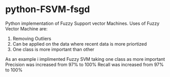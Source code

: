 

# python-FSVM-fsgd
Python implementation of Fuzzy Support vector Machines.
Uses of Fuzzy Vector Machine are:
1. Removing Outliers
2. Can be applied on the data where recent data is more priortized
3. One class is more important than other

As an example i implimented Fuzzy SVM taking one class as more important
Precision was increased from 97% to 100%
Recall was increased from 97% to 100%


